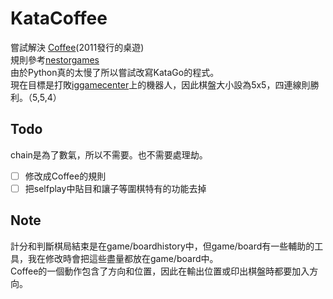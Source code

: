 # KataCoffee
嘗試解決 [Coffee](https://boardgamegeek.com/boardgame/94746/coffee)(2011發行的桌遊)  
規則參考[nestorgames](https://www.nestorgames.com/rulebooks/COFFEE_EN.pdf)  
由於Python真的太慢了所以嘗試改寫KataGo的程式。  
現在目標是打敗[iggamecenter](https://www.iggamecenter.com/)上的機器人，因此棋盤大小設為5x5，四連線則勝利。（5,5,4）  
## Todo
chain是為了數氣，所以不需要。也不需要處理劫。  
- [ ] 修改成Coffee的規則  
- [ ] 把selfplay中貼目和讓子等圍棋特有的功能去掉  
## Note
計分和判斷棋局結束是在game/boardhistory中，但game/board有一些輔助的工具，我在修改時會把這些盡量都放在game/board中。  
Coffee的一個動作包含了方向和位置，因此在輸出位置或印出棋盤時都要加入方向。